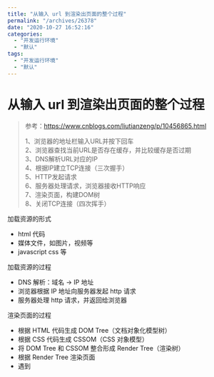 ```yaml
---
title: "从输入 url 到渲染出页面的整个过程"
permalink: "/archives/26378"
date: "2020-10-27 16:52:16"
categories: 
  - "开发运行环境"
  - "默认"
tags: 
  - "开发运行环境"
  - "默认"
---
```


# 从输入 url 到渲染出页面的整个过程

> 参考：https://www.cnblogs.com/liutianzeng/p/10456865.html
> 
> 1、浏览器的地址栏输入URL并按下回车  
> 2、浏览器查找当前URL是否存在缓存，并比较缓存是否过期  
> 3、DNS解析URL对应的IP  
> 4、根据IP建立TCP连接（三次握手）  
> 5、HTTP发起请求  
> 6、服务器处理请求，浏览器接收HTTP响应  
> 7、渲染页面，构建DOM树  
> 8、关闭TCP连接（四次挥手）

加载资源的形式

- html 代码
- 媒体文件，如图片，视频等
- javascript css 等

加载资源的过程

- DNS 解析：域名 -> IP 地址
- 浏览器根据 IP 地址向服务器发起 http 请求
- 服务器处理 http 请求，并返回给浏览器

渲染页面的过程

- 根据 HTML 代码生成 DOM Tree（文档对象化模型树）
- 根据 CSS 代码生成 CSSOM（CSS 对象模型）
- 将 DOM Tree 和 CSSOM 整合形成 Render Tree（渲染树）
- 根据 Render Tree 渲染页面
- 遇到 <script /> 则暂停渲染，优先加载并执行 JS 代码，完成再继续
- 直至把 Render Tree 渲染完成

举例

``` js 
<div id="container">default</div>
<script>
    // 暂时渲染，先执行 js 代码
    document.getElementById('container').innerHTML = 'update by js'
</script>
<p> test </p>
```

> 建议把 css 放在 head 中，把 js 放在 body 最后

